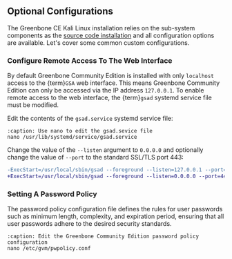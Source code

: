 ## Optional Configurations

The Greenbone CE Kali Linux installation relies on the sub-system components as the [source code installation](/22.4/source-build/index.md) and all configuration options are available. Let's cover some common custom configurations.

### Configure Remote Access To The Web Interface

By default Greenbone Community Edition is installed with only `localhost` access to the {term}`GSA` web interface. This means Greenbone Community Edition can only be accessed via the IP address `127.0.0.1`. To enable remote access to the web interface, the {term}`gsad` systemd service file must be modified.


Edit the contents of the `gsad.service` systemd service file:

```{code-block}
:caption: Use nano to edit the gsad.sevice file
nano /usr/lib/systemd/service/gsad.service
```

Change the value of the `--listen` argument to `0.0.0.0` and optionally change the value of `--port` to the standard SSL/TLS port 443:

```diff
-ExecStart=/usr/local/sbin/gsad --foreground --listen=127.0.0.1 --port=9392
+ExecStart=/usr/local/sbin/gsad --foreground --listen=0.0.0.0 --port=443
```

### Setting A Password Policy

The password policy configuration file defines the rules for user passwords such as minimum length, complexity, and expiration period, ensuring that all user passwords adhere to the desired security standards.

```{code-block}
:caption: Edit the Greenbone Community Edition password policy configuration
nano /etc/gvm/pwpolicy.conf
```
